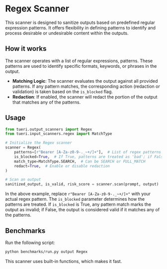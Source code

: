 # Regex Scanner

This scanner is designed to sanitize outputs based on predefined regular expression patterns.
It offers flexibility in defining patterns to identify and process desirable or undesirable content within the outputs.

## How it works

The scanner operates with a list of regular expressions, patterns. These patterns are used to identify specific formats, keywords, or phrases in the output.

- **Matching Logic**: The scanner evaluates the output against all provided patterns. If any pattern matches, the corresponding action (redaction or validation) is taken based on the `is_blocked` flag.
- **Redaction**: If enabled, the scanner will redact the portion of the output that matches any of the patterns.

## Usage

```python
from tueri.output_scanners import Regex
from tueri.input_scanners.regex import MatchType

# Initialize the Regex scanner
scanner = Regex(
    patterns=[r"Bearer [A-Za-z0-9-._~+/]+"],  # List of regex patterns
    is_blocked=True,  # If True, patterns are treated as 'bad'; if False, as 'good'
    match_type=MatchType.SEARCH,  # Can be SEARCH or FULL_MATCH
    redact=True,  # Enable or disable redaction
)

# Scan an output
sanitized_output, is_valid, risk_score = scanner.scan(prompt, output)
```

In the above example, replace `r"Bearer [A-Za-z0-9-._~+/]+"` with your actual regex pattern.
The `is_blocked` parameter determines how the patterns are treated.
If `is_blocked` is True, any pattern match marks the output as invalid; if False, the output is considered valid if it matches any of the patterns.

## Benchmarks

Run the following script:

```sh
python benchmarks/run.py output Regex
```

This scanner uses built-in functions, which makes it fast.
